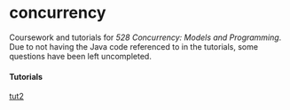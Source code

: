 # concurrency

Coursework and tutorials for _528 Concurrency: Models and Programming_. Due to not having the Java code referenced to in the tutorials, some questions have been left uncompleted.

#### Tutorials

[tut2](tut2)

